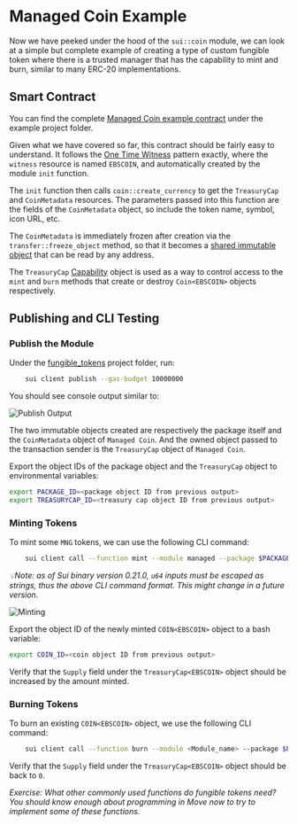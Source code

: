 # Managed Coin Example

Now we have peeked under the hood of the `sui::coin` module, we can look at a simple but complete example of creating a type of custom fungible token where there is a trusted manager that has the capability to mint and burn, similar to many ERC-20 implementations. 

## Smart Contract

You can find the complete [Managed Coin example contract](./sources/ebs_coin.move) under the example project folder.

Given what we have covered so far, this contract should be fairly easy to understand. It follows the [One Time Witness](./witness_design_pattern.md#one-time-witness) pattern exactly, where the `witness` resource is named `EBSCOIN`, and automatically created by the module `init` function. 

The `init` function then calls `coin::create_currency` to get the `TreasuryCap` and `CoinMetadata` resources. The parameters passed into this function are the fields of the `CoinMetadata` object, so include the token name, symbol, icon URL, etc. 

The `CoinMetadata` is immediately frozen after creation via the `transfer::freeze_object` method, so that it becomes a [shared immutable object](../basic_example/2_ownership.md#shared-immutable-objects) that can be read by any address. 

The `TreasuryCap` [Capability](../basic_example/6_capability_design_pattern.md) object is used as a way to control access to the `mint` and `burn` methods that create or destroy `Coin<EBSCOIN>` objects respectively. 

## Publishing and CLI Testing

### Publish the Module

Under the [fungible_tokens](./) project folder, run:

```bash
    sui client publish --gas-budget 10000000
```

You should see console output similar to:

![Publish Output](https://github.com/truonggau/sui-tutorial/assets/87189382/a6a3aee1-ca0e-4ece-b2b8-19cd942a3b3a)

The two immutable objects created are respectively the package itself and the `CoinMetadata` object of `Managed Coin`. And the owned object passed to the transaction sender is the `TreasuryCap` object of `Managed Coin`. 

Export the object IDs of the package object and the `TreasuryCap` object to environmental variables:

```bash
export PACKAGE_ID=<package object ID from previous output>
export TREASURYCAP_ID=<treasury cap object ID from previous output>
```

### Minting Tokens

To mint some `MNG` tokens, we can use the following CLI command:

```bash
    sui client call --function mint --module managed --package $PACKAGE_ID --args $TREASURYCAP_ID \"<amount to mint>\" <recipient address> --gas-budget 10000000
```

*💡Note: as of Sui binary version 0.21.0, `u64` inputs must be escaped as strings, thus the above CLI command format. This might change in a future version.*

![Minting](https://github.com/truonggau/sui-tutorial/assets/87189382/c8c40802-1b00-4a5a-9fc5-c60e592d4295)

Export the object ID of the newly minted `COIN<EBSCOIN>` object to a bash variable:

```bash
export COIN_ID=<coin object ID from previous output>
```

Verify that the `Supply` field under the `TreasuryCap<EBSCOIN>` object should be increased by the amount minted. 

### Burning Tokens

To burn an existing `COIN<EBSCOIN>` object, we use the following CLI command:

```bash
    sui client call --function burn --module <Module_name> --package $PACKAGE_ID --args $TREASURYCAP_ID $COIN_ID --gas-budget 10000000
```

Verify that the `Supply` field under the `TreasuryCap<EBSCOIN>` object should be back to `0`. 

*Exercise: What other commonly used functions do fungible tokens need? You should know enough about programming in Move now to try to implement some of these functions.*
